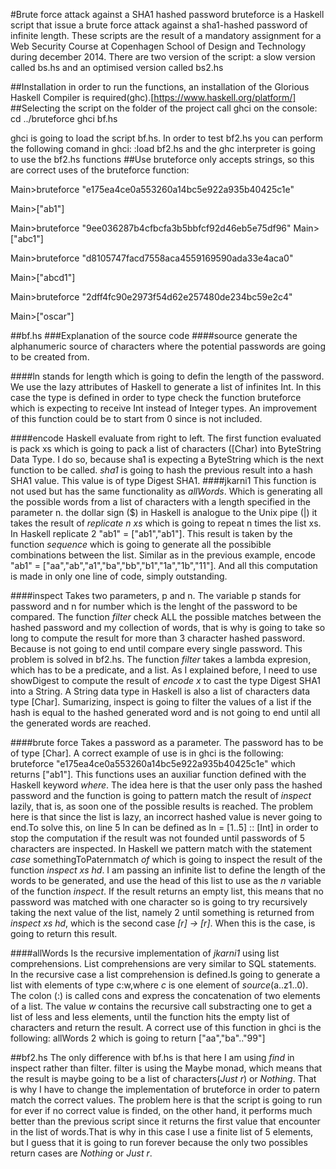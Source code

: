 #Brute force attack against a SHA1 hashed password
bruteforce is a Haskell script that issue a brute force attack against a sha1-hashed password
of infinite length. These scripts are the result of a mandatory assignment for a Web Security Course at Copenhagen School of Design and Technology during december 2014. There are two version of the script: a slow version called bs.hs and an optimised version called bs2.hs

##Installation
in order to run the functions, an installation of the Glorious Haskell Compiler is required(ghc).[https://www.haskell.org/platform/]
##Selecting the script
on the folder of the project call ghci on the console:
cd ../bruteforce
ghci bf.hs

ghci is going to load the script bf.hs. In order to test bf2.hs you can perform the following comand in ghci:
:load bf2.hs
and the ghc interpreter is going to use the bf2.hs functions
##Use
bruteforce only accepts strings, so this are correct uses of the bruteforce function:

Main>bruteforce "e175ea4ce0a553260a14bc5e922a935b40425c1e"

Main>["ab1"]

Main>bruteforce "9ee036287b4cfbcfa3b5bbfcf92d46eb5e75df96"
Main>["abc1"]

Main>bruteforce "d8105747facd7558aca4559169590ada33e4aca0"

Main>["abcd1"]

Main>bruteforce "2dff4fc90e2973f54d62e257480de234bc59e2c4"

Main>["oscar"]

##bf.hs
###Explanation of the source code
####source
generate the alphanumeric source of characters where the potential passwords are going to be created from.

####ln
stands for length which is going to defin the length of the password. We use the lazy attributes of Haskell to generate a list of infinites Int. In this case the type is defined in order to type check the function bruteforce which is expecting to receive Int instead of Integer types. An improvement of this function could be to start from 0 since is not included.

####encode
Haskell evaluate from right to left. The first function evaluated is pack xs which is going to pack a list of characters ([Char) into ByteString Data Type. I do so, because sha1 is expecting a ByteString which is the next function to be called. _sha1_ is going to hash the previous result into a hash SHA1 value. This value is of type Digest SHA1.
####jkarni1
This function is not used but has the same functionality as _allWords_. Which is generating all the possible words from a list of characters with a length specified in the parameter n.
the dollar sign ($) in Haskell is analogue to the Unix pipe (|) it takes the result of _replicate n xs_ which is going to repeat n times the list xs. In Haskell replicate 2 "ab1" = ["ab1","ab1"]. This result is taken by the function _sequence_ which is going to generate all the possibible combinations between the list. Similar as in the previous example, encode "ab1" = ["aa","ab","a1","ba","bb","b1","1a","1b","11"]. And all this computation is made in only one line of code, simply outstanding.

####inspect
Takes two parameters, p and n. The variable p stands for password and n for number which is the lenght of the password to be compared. The function _filter_ check ALL the possible matches between the hashed password and my collection of words, that is why is going to take so long to compute the result for more than 3 character hashed password. Because is not going to end until compare every single password. This problem is solved in bf2.hs. The function _filter_ takes a lambda expresion, which has to be a predicate, and a list. As I explained before, I need to use showDigest to compute the result of _encode x_ to cast the type Digest SHA1 into a String. A String data type in Haskell is also a list of characters data type [Char]. Sumarizing, inspect is going to filter the values of a list if the hash is equal to the hashed generated word and is not going to end until all the generated words are reached.

####brute force
Takes a password as a parameter. The password has to be of type [Char]. A correct example of use is in ghci is the following:
bruteforce "e175ea4ce0a553260a14bc5e922a935b40425c1e" which returns ["ab1"]. This functions uses an auxiliar function defined with the Haskell keyword _where_. The idea here is that the user only pass the hashed password and the function is going to pattern match the result of _inspect_ lazily, that is, as soon one of the possible results is reached. The problem here is that since the list is lazy, an incorrect hashed value is never going to end.To solve this, on line 5 ln can be defined as ln = [1..5] :: [Int] in order to stop the computation if the result was not founded until passwords of 5 characters are inspected. In Haskell we pattern match with the statement _case_ somethingToPaternmatch _of_ which is going to inspect the result of the function _inspect xs hd_. I am passing an infinite list to define the length of the words to be generated, and use the head of this list to use as the _n_ variable of the function _inspect_. If the result returns an empty list, this means that no password was matched with one character so is going to try recursively taking the next value of the list, namely 2 until something is returned from _inspect xs hd_, which is the second case _[r] -> [r]_. When this is the case, is going to return this result. 

####allWords
Is the recursive implementation of _jkarni1_ using list comprehensions. List comprehensions are very similar to SQL statements. In the recursive case a list comprehension is defined.Is going to generate a list with elements of type c:w,where _c_ is one element of _source_(a..z1..0). The colon (:) is called cons and express the concatenation of two elements of a list. The value _w_ contains the recursive call substracting one to get a list of less and less elements, until the function hits the empty list of characters and return the result. A correct use of this function in ghci is the following: allWords 2 which is going to return ["aa","ba".."99"]

##bf2.hs
The only difference with bf.hs is that here I am using _find_ in inspect rather than filter. filter is using the Maybe monad, which means that the result is maybe going to be a list of characters(_Just r_) or _Nothing_. That is why I have to change the implementation of bruteforce in order to patern match the correct values. The problem here is that the script is going to run for ever if no correct value is finded, on the other hand, it performs much better than the previous script since it returns the first value that encounter in the list of words.That is why in this case I use a finite list of 5 elements, but I guess that it is going to run forever because the only two possibles return cases are _Nothing_ or _Just r_.
